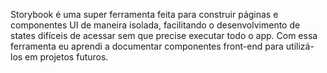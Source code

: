 Storybook é uma super ferramenta feita para construir páginas e componentes UI de maneira isolada, facilitando o desenvolvimento de states difíceis de acessar sem que precise executar todo o app. Com essa ferramenta eu aprendi a documentar componentes front-end para utilizá-los em projetos futuros.


